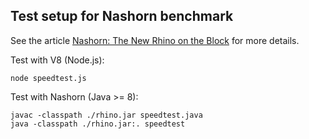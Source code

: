 ## Test setup for Nashorn benchmark

See the article [Nashorn: The New Rhino on the Block](https://ariya.io/2014/03/nashorn-the-new-rhino-on-the-block) for more details.

Test with V8 (Node.js):
```
node speedtest.js
```
Test with Nashorn (Java >= 8):
```
javac -classpath ./rhino.jar speedtest.java
java -classpath ./rhino.jar:. speedtest
```
